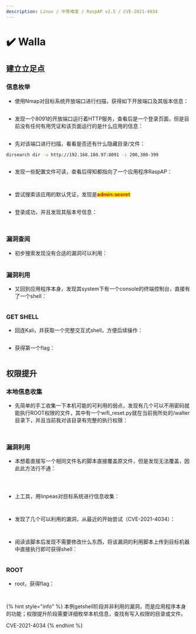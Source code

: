 ```yaml
---
description: Linux / 中等难度 / RaspAP v2.5 / CVE-2021-4034
---
```


# ✔️ Walla

## 建立立足点

### 信息枚举

* 使用Nmap对目标系统开放端口进行扫描，获得如下开放端口及其版本信息：

<figure><img src="../.gitbook/assets/1 (1) (1) (1) (1) (1) (1) (1) (1).png" alt=""><figcaption></figcaption></figure>

* 发现一个8091的开放端口运行着HTTP服务，查看后是一个登录页面，但是目前没有任何有用凭证和该页面运行的是什么应用的信息：

<figure><img src="../.gitbook/assets/2 (1) (1) (1) (1) (1) (1) (1) (1).png" alt=""><figcaption></figcaption></figure>

* 先对该端口进行扫描，看看是否还有什么隐藏目录/文件：

```bash
dirsearch dir -u http://192.168.180.97:8091 -i 200,300-399
```

<figure><img src="../.gitbook/assets/3 (1) (1) (1) (1) (1) (1).png" alt=""><figcaption></figcaption></figure>

* 发现一些配置文件可读，查看后得知都指向了一个应用程序RaspAP：

<figure><img src="../.gitbook/assets/4 (1) (1) (1) (1) (1) (1) (1).png" alt=""><figcaption></figcaption></figure>

<figure><img src="../.gitbook/assets/5 (1) (1) (1) (1) (1) (1) (1).png" alt=""><figcaption></figcaption></figure>

* 尝试搜索该应用的默认凭证，发现是<mark style="color:red;">**admin:secret**</mark>

<figure><img src="../.gitbook/assets/6 (1) (1) (1) (1) (1) (1) (1).png" alt=""><figcaption></figcaption></figure>

* 登录成功，并且发现其版本号信息：

<figure><img src="../.gitbook/assets/7 (1) (1) (1) (1) (1).png" alt=""><figcaption></figcaption></figure>

<figure><img src="../.gitbook/assets/8 (6).png" alt=""><figcaption></figcaption></figure>

### 漏洞查阅

* 初步搜索发现没有合适的漏洞可以利用：

<figure><img src="../.gitbook/assets/9 (4).png" alt=""><figcaption></figcaption></figure>

### 漏洞利用

* 又回到应用程序本身，发现其system下有一个console的终端控制台，直接有了一个shell：

<figure><img src="../.gitbook/assets/10 (4).png" alt=""><figcaption></figcaption></figure>

### GET SHELL

* 回连Kali，并获取一个完整交互式shell，方便后续操作：

<figure><img src="../.gitbook/assets/11 (3).png" alt=""><figcaption></figcaption></figure>

* 获得第一个flag：

<figure><img src="../.gitbook/assets/12 (3).png" alt=""><figcaption></figcaption></figure>

## 权限提升

### 本地信息收集

* 先简单的手工收集一下本机可能的可利用的弱点，发现有几个可以不用密码就能执行ROOT权限的文件，其中有一个wifi\_reset.py就在当前我所处的/walter目录下，并且当前我对该目录有完整的执行权限：

<figure><img src="../.gitbook/assets/13 (3).png" alt=""><figcaption></figcaption></figure>

<figure><img src="../.gitbook/assets/14 (3).png" alt=""><figcaption></figcaption></figure>

### 漏洞利用

* 本想着直接写一个相同文件名的脚本直接覆盖原文件，但是发现无法覆盖，因此此方法行不通：

<figure><img src="../.gitbook/assets/15 (4).png" alt=""><figcaption></figcaption></figure>

<figure><img src="../.gitbook/assets/16 (3).png" alt=""><figcaption></figcaption></figure>

<figure><img src="../.gitbook/assets/17 (3).png" alt=""><figcaption></figcaption></figure>

* 上工具，用linpeas对目标系统进行信息收集：

<figure><img src="../.gitbook/assets/18 (3).png" alt=""><figcaption></figcaption></figure>

<figure><img src="../.gitbook/assets/19 (3).png" alt=""><figcaption></figcaption></figure>

* 发现了几个可以利用的漏洞，从最近的开始尝试（CVE-2021-4034）：

<figure><img src="../.gitbook/assets/20 (2).png" alt=""><figcaption></figcaption></figure>

<figure><img src="../.gitbook/assets/21 (1) (1) (1) (1) (1).png" alt=""><figcaption></figcaption></figure>

* 阅读该脚本后发现不需要修改什么东西，将该漏洞的利用脚本上传到目标机器中直接执行即可获得shell：

<figure><img src="../.gitbook/assets/22 (1) (1) (1) (1) (1).png" alt=""><figcaption></figcaption></figure>

### ROOT

* root，获得flag：

<figure><img src="../.gitbook/assets/23 (1) (1) (1) (1) (1).png" alt=""><figcaption></figcaption></figure>

<figure><img src="../.gitbook/assets/24 (1) (1) (1) (1) (1).png" alt=""><figcaption></figcaption></figure>

{% hint style="info" %}
本例getshell阶段并非利用的漏洞，而是应用程序本身的功能；权限提升阶段需要详细枚举本机信息，查找有写入权限的目录或文件。

CVE-2021-4034
{% endhint %}
